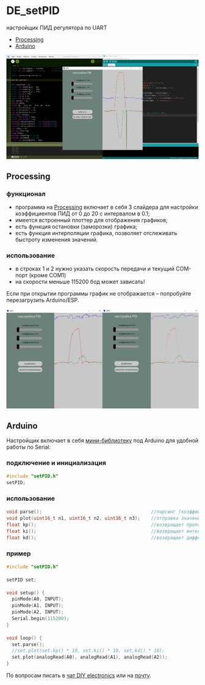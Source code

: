 # DE_setPID
настройщик ПИД регулятора по UART

- [Processing](#Processing)
- [Arduino](#Arduino)

![setPID](https://github.com/DIY-Elecron1cs/DE_setPID/blob/main/images/image-setPID1.png?raw=true)

## Processing
### функционал
- программа на [Processing](https://github.com/DIY-Elecron1cs/DE_setPID/blob/main/processing/setPID.pde) включает в себя 3 слайдера для настройки коэффициентов ПИД от 0 до 20 с интервалом в 0.1;
- имеется встроенный плоттер для отображения графиков;
- есть функция остановки (заморозки) графика;
- есть функция интерполяции графика, позволяет отслеживать быстроту изменения значений.
### использование
- в строках 1 и 2 нужно указать скорость передачи и текущий COM-порт (кроме COM1)
- на скорости меньше 115200 бод может зависать!

Если при открытии программы график не отображается – попробуйте перезагрузить Arduino/ESP.

![interpolation](https://github.com/DIY-Elecron1cs/DE_setPID/blob/main/images/interpolation.png?raw=true)

## Arduino
Настройщик включает в себя [мини-библиотеку](https://github.com/DIY-Elecron1cs/DE_setPID/blob/main/arduino/test/setPID.h) под Arduino для удобной работы по Serial:
### подключение и инициализация
```cpp
#include "setPID.h"
setPID;
```
### использование
```cpp
void parse();                                        //парсинг (коэффициентов ПИД)
void plot(uint16_t n1, uint16_t n2, uint16_t n3);    //отправка значений на плоттер
float kp();                                          //возвращает пропорциональный коэффициент
float ki();                                          //возвращает интегральный коэффициент
float kd();                                          //возвращает дифференциальный коэффициент
```
### пример
```cpp
#include "setPID.h"

setPID set;

void setup() {
  pinMode(A0, INPUT);
  pinMode(A1, INPUT);
  pinMode(A2, INPUT);
  Serial.begin(115200);
}

void loop() {
  set.parse();
  //set.plot(set.kp() * 10, set.ki() * 10, set.kd() * 10);
  set.plot(analogRead(A0), analogRead(A1), analogRead(A2));
}
```

По вопросам писать в [чат DIY electronics](https://t.me/diy_electronics_chat) или на [почту](mailto:diy-electronics@mail.ru).
